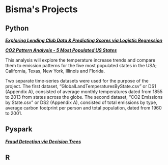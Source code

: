 # Bisma's Projects 

## Python 
***[Exploring Lending Club Data & Predicting Scores via Logistic Regression](https://github.com/bismab/LendingClub_Expl_LogReg/blob/master/Term%20Project%20v.13%20(Tuning%20with%20%26%20without%20RFE)%20Grid%20Search.ipynb)***

***[CO2 Pattern Analysis - 5 Most Populated US States](https://github.com/bismab/co2-pattern-analysis-5states/blob/master/Python%20-%20Data%20Cleaning%20-%20Term%20Project%20v2.ipynb)***

This analysis will explore the temperature increase trends and compare them to emission patterns for the five most populated states in the USA; California, Texas, New York, Illinois and Florida.

Two separate time-series datasets were used for the purpose of the project. The first dataset, “GlobalLandTemperaturesByState.csv” or DS1 (Appendix A), consisted of average monthly temperatures dated from 1855 to 2013 from states across the globe. The second dataset, “CO2 Emissions by State.csv” or DS2 (Appendix A), consisted of total emissions by type, average carbon footprint per person and total population, dated from 1960 to 2001.

## Pyspark
***[Fraud Detection via Decision Trees](https://github.com/bismab/FraudDetection-DecTree/blob/master/Decision%20Trees%20on%20cc%20Transactions%20-%20FINAL.ipynb)***

## R
